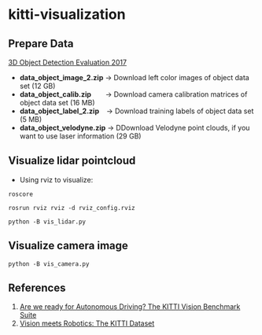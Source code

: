 # kitti-visualization

## Prepare Data
[3D Object Detection Evaluation 2017](http://www.cvlibs.net/datasets/kitti/eval_object.php?obj_benchmark=3d)
* **data_object_image_2.zip** → Download left color images of object data set (12 GB)
* **data_object_calib.zip** &emsp;&ensp; → Download camera calibration matrices of object data set (16 MB)
* **data_object_label_2.zip** &ensp; → Download training labels of object data set (5 MB)
* **data_object_velodyne.zip** → DDownload Velodyne point clouds, if you want to use laser information (29 GB)


## Visualize lidar pointcloud
* Using rviz to visualize:
```
roscore
```
```
rosrun rviz rviz -d rviz_config.rviz
```
```
python -B vis_lidar.py
```


## Visualize camera image
```
python -B vis_camera.py
```


## References
1) [Are we ready for Autonomous Driving? The KITTI Vision Benchmark Suite](https://projet.liris.cnrs.fr/imagine/pub/proceedings/CVPR2012/data/papers/424_O3C-04.pdf)
2) [Vision meets Robotics: The KITTI Dataset](https://www.cvlibs.net/publications/Geiger2013IJRR.pdf)
